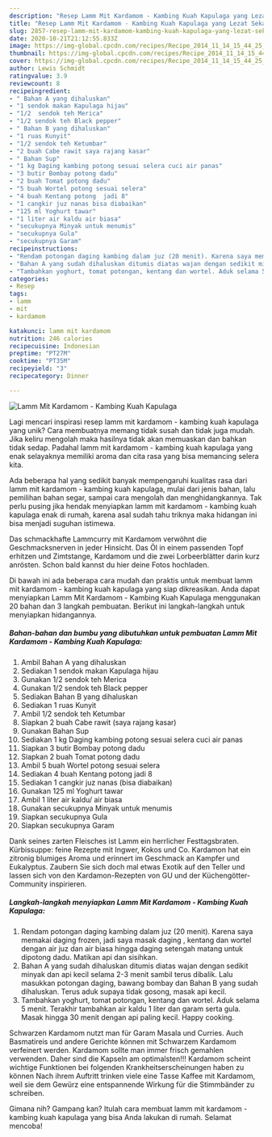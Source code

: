 ```yaml
---
description: "Resep Lamm Mit Kardamom - Kambing Kuah Kapulaga yang Lezat Sekali"
title: "Resep Lamm Mit Kardamom - Kambing Kuah Kapulaga yang Lezat Sekali"
slug: 2857-resep-lamm-mit-kardamom-kambing-kuah-kapulaga-yang-lezat-sekali
date: 2020-10-21T21:12:55.833Z
image: https://img-global.cpcdn.com/recipes/Recipe_2014_11_14_15_44_25_327_1b44cff358df3db4c3ea/751x532cq70/lamm-mit-kardamom-kambing-kuah-kapulaga-foto-resep-utama.jpg
thumbnail: https://img-global.cpcdn.com/recipes/Recipe_2014_11_14_15_44_25_327_1b44cff358df3db4c3ea/751x532cq70/lamm-mit-kardamom-kambing-kuah-kapulaga-foto-resep-utama.jpg
cover: https://img-global.cpcdn.com/recipes/Recipe_2014_11_14_15_44_25_327_1b44cff358df3db4c3ea/751x532cq70/lamm-mit-kardamom-kambing-kuah-kapulaga-foto-resep-utama.jpg
author: Lewis Schmidt
ratingvalue: 3.9
reviewcount: 8
recipeingredient:
- " Bahan A yang dihaluskan"
- "1 sendok makan Kapulaga hijau"
- "1/2  sendok teh Merica"
- "1/2 sendok teh Black pepper"
- " Bahan B yang dihaluskan"
- "1 ruas Kunyit"
- "1/2 sendok teh Ketumbar"
- "2 buah Cabe rawit saya rajang kasar"
- " Bahan Sup"
- "1 kg Daging kambing potong sesuai selera cuci air panas"
- "3 butir Bombay potong dadu"
- "2 buah Tomat potong dadu"
- "5 buah Wortel potong sesuai selera"
- "4 buah Kentang potong  jadi 8"
- "1 cangkir juz nanas bisa diabaikan"
- "125 ml Yoghurt tawar"
- "1 liter air kaldu air biasa"
- "secukupnya Minyak untuk menumis"
- "secukupnya Gula"
- "secukupnya Garam"
recipeinstructions:
- "Rendam potongan daging kambing dalam juz (20 menit). Karena saya memakai daging frozen, jadi saya masak daging , kentang dan wortel dengan air juz dan air biasa hingga daging setengah matang untuk dipotong dadu. Matikan api dan sisihkan."
- "Bahan A yang sudah dihaluskan ditumis diatas wajan dengan sedikit minyak dan api kecil selama 2-3 menit sambil terus dibalik. Lalu masukkan potongan daging, bawang bombay dan Bahan B yang sudah dihaluskan. Terus aduk supaya tidak gosong, masak api kecil."
- "Tambahkan yoghurt, tomat potongan, kentang dan wortel. Aduk selama 5 menit. Terakhir tambahkan air kaldu 1 liter dan garam serta gula. Masak hingga 30 menit dengan api paling kecil. Happy cooking."
categories:
- Resep
tags:
- lamm
- mit
- kardamom

katakunci: lamm mit kardamom 
nutrition: 246 calories
recipecuisine: Indonesian
preptime: "PT27M"
cooktime: "PT35M"
recipeyield: "3"
recipecategory: Dinner

---
```



![Lamm Mit Kardamom - Kambing Kuah Kapulaga](https://img-global.cpcdn.com/recipes/Recipe_2014_11_14_15_44_25_327_1b44cff358df3db4c3ea/751x532cq70/lamm-mit-kardamom-kambing-kuah-kapulaga-foto-resep-utama.jpg)

Lagi mencari inspirasi resep lamm mit kardamom - kambing kuah kapulaga yang unik? Cara membuatnya memang tidak susah dan tidak juga mudah. Jika keliru mengolah maka hasilnya tidak akan memuaskan dan bahkan tidak sedap. Padahal lamm mit kardamom - kambing kuah kapulaga yang enak selayaknya memiliki aroma dan cita rasa yang bisa memancing selera kita.

Ada beberapa hal yang sedikit banyak mempengaruhi kualitas rasa dari lamm mit kardamom - kambing kuah kapulaga, mulai dari jenis bahan, lalu pemilihan bahan segar, sampai cara mengolah dan menghidangkannya. Tak perlu pusing jika hendak menyiapkan lamm mit kardamom - kambing kuah kapulaga enak di rumah, karena asal sudah tahu triknya maka hidangan ini bisa menjadi suguhan istimewa.

Das schmackhafte Lammcurry mit Kardamom verwöhnt die Geschmacksnerven in jeder Hinsicht. Das Öl in einem passenden Topf erhitzen und Zimtstange, Kardamom und die zwei Lorbeerblätter darin kurz anrösten. Schon bald kannst du hier deine Fotos hochladen.


Di bawah ini ada beberapa cara mudah dan praktis untuk membuat lamm mit kardamom - kambing kuah kapulaga yang siap dikreasikan. Anda dapat menyiapkan Lamm Mit Kardamom - Kambing Kuah Kapulaga menggunakan 20 bahan dan 3 langkah pembuatan. Berikut ini langkah-langkah untuk menyiapkan hidangannya.

<!--inarticleads1-->

##### Bahan-bahan dan bumbu yang dibutuhkan untuk pembuatan Lamm Mit Kardamom - Kambing Kuah Kapulaga:

1. Ambil  Bahan A yang dihaluskan
1. Sediakan 1 sendok makan Kapulaga hijau
1. Gunakan 1/2  sendok teh Merica
1. Gunakan 1/2 sendok teh Black pepper
1. Sediakan  Bahan B yang dihaluskan
1. Sediakan 1 ruas Kunyit
1. Ambil 1/2 sendok teh Ketumbar
1. Siapkan 2 buah Cabe rawit (saya rajang kasar)
1. Gunakan  Bahan Sup
1. Sediakan 1 kg Daging kambing potong sesuai selera cuci air panas
1. Siapkan 3 butir Bombay potong dadu
1. Siapkan 2 buah Tomat potong dadu
1. Ambil 5 buah Wortel potong sesuai selera
1. Sediakan 4 buah Kentang potong  jadi 8
1. Sediakan 1 cangkir juz nanas (bisa diabaikan)
1. Gunakan 125 ml Yoghurt tawar
1. Ambil 1 liter air kaldu/ air biasa
1. Gunakan secukupnya Minyak untuk menumis
1. Siapkan secukupnya Gula
1. Siapkan secukupnya Garam


Dank seines zarten Fleisches ist Lamm ein herrlicher Festtagsbraten. Kürbissuppe: feine Rezepte mit Ingwer, Kokos und Co. Kardamon hat ein zitronig blumiges Aroma und erinnert im Geschmack an Kampfer und Eukalyptus. Zaubern Sie sich doch mal etwas Exotik auf den Teller und lassen sich von den Kardamon-Rezepten von GU und der Küchengötter-Community inspirieren. 

<!--inarticleads2-->

##### Langkah-langkah menyiapkan Lamm Mit Kardamom - Kambing Kuah Kapulaga:

1. Rendam potongan daging kambing dalam juz (20 menit). Karena saya memakai daging frozen, jadi saya masak daging , kentang dan wortel dengan air juz dan air biasa hingga daging setengah matang untuk dipotong dadu. Matikan api dan sisihkan.
1. Bahan A yang sudah dihaluskan ditumis diatas wajan dengan sedikit minyak dan api kecil selama 2-3 menit sambil terus dibalik. Lalu masukkan potongan daging, bawang bombay dan Bahan B yang sudah dihaluskan. Terus aduk supaya tidak gosong, masak api kecil.
1. Tambahkan yoghurt, tomat potongan, kentang dan wortel. Aduk selama 5 menit. Terakhir tambahkan air kaldu 1 liter dan garam serta gula. Masak hingga 30 menit dengan api paling kecil. Happy cooking.


Schwarzen Kardamom nutzt man für Garam Masala und Curries. Auch Basmatireis und andere Gerichte können mit Schwarzem Kardamom verfeinert werden. Kardamom sollte man immer frisch gemahlen verwenden. Daher sind die Kapseln am optimalsten!!! Kardamom scheint wichtige Funktionen bei folgenden Krankheitserscheinungen haben zu können Nach ihrem Auftritt trinken viele eine Tasse Kaffee mit Kardamom, weil sie dem Gewürz eine entspannende Wirkung für die Stimmbänder zu schreiben. 

Gimana nih? Gampang kan? Itulah cara membuat lamm mit kardamom - kambing kuah kapulaga yang bisa Anda lakukan di rumah. Selamat mencoba!
